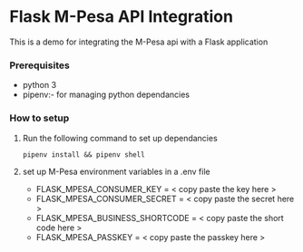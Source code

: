 # Flask M-Pesa API Integration
This is a demo for integrating the M-Pesa api with a Flask application

### Prerequisites
- python 3
- pipenv:- for managing python dependancies

### How to setup
1. Run the following command to set up dependancies
    ```
    pipenv install && pipenv shell
    ```
2. set up M-Pesa environment variables in a .env file
    
    - FLASK_MPESA_CONSUMER_KEY = < copy paste the key here >
    - FLASK_MPESA_CONSUMER_SECRET = < copy paste the secret here >
    - FLASK_MPESA_BUSINESS_SHORTCODE = < copy paste the short code here >
    - FLASK_MPESA_PASSKEY = < copy paste the passkey here >